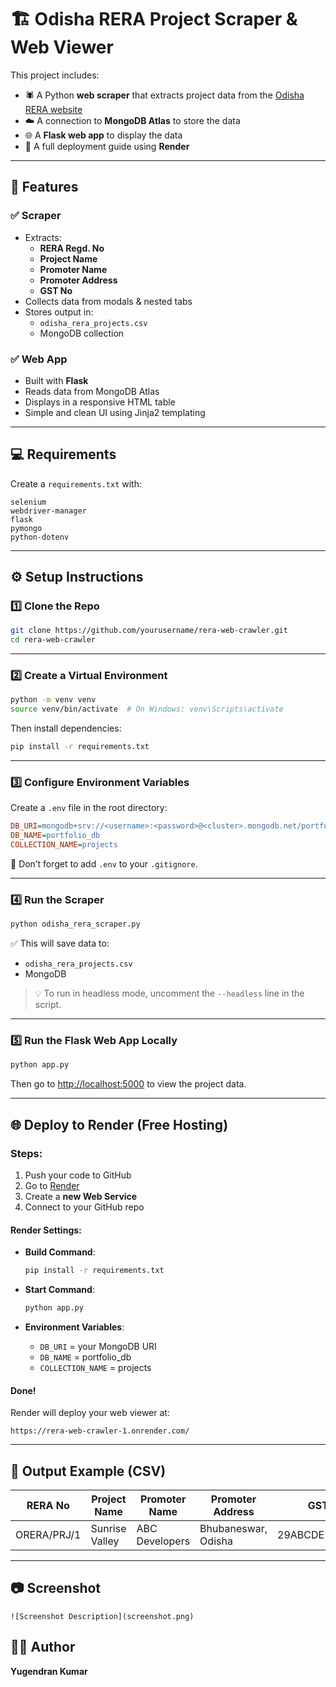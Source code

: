 # 🏗️ Odisha RERA Project Scraper & Web Viewer

This project includes:

- 🕷️ A Python **web scraper** that extracts project data from the [Odisha RERA website](https://rera.odisha.gov.in/projects/project-list)
- ☁️ A connection to **MongoDB Atlas** to store the data
- 🌐 A **Flask web app** to display the data
- 🚀 A full deployment guide using **Render**

---

## 📌 Features

### ✅ Scraper
- Extracts:
  - **RERA Regd. No**
  - **Project Name**
  - **Promoter Name**
  - **Promoter Address**
  - **GST No**
- Collects data from modals & nested tabs
- Stores output in:
  - `odisha_rera_projects.csv`
  - MongoDB collection

### ✅ Web App
- Built with **Flask**
- Reads data from MongoDB Atlas
- Displays in a responsive HTML table
- Simple and clean UI using Jinja2 templating

---

## 💻 Requirements

Create a `requirements.txt` with:

```
selenium
webdriver-manager
flask
pymongo
python-dotenv
```

---

## ⚙️ Setup Instructions

### 1️⃣ Clone the Repo

```bash
git clone https://github.com/yourusername/rera-web-crawler.git
cd rera-web-crawler
```

---

### 2️⃣ Create a Virtual Environment

```bash
python -m venv venv
source venv/bin/activate  # On Windows: venv\Scripts\activate
```

Then install dependencies:

```bash
pip install -r requirements.txt
```

---

### 3️⃣ Configure Environment Variables

Create a `.env` file in the root directory:

```ini
DB_URI=mongodb+srv://<username>:<password>@<cluster>.mongodb.net/portfolio_db?retryWrites=true&w=majority
DB_NAME=portfolio_db
COLLECTION_NAME=projects
```

🔐 Don’t forget to add `.env` to your `.gitignore`.

---

### 4️⃣ Run the Scraper

```bash
python odisha_rera_scraper.py
```

✅ This will save data to:
- `odisha_rera_projects.csv`
- MongoDB

> 💡 To run in headless mode, uncomment the `--headless` line in the script.

---

### 5️⃣ Run the Flask Web App Locally

```bash
python app.py
```

Then go to [http://localhost:5000](http://localhost:5000) to view the project data.

---

## 🌐 Deploy to Render (Free Hosting)

### Steps:

1. Push your code to GitHub
2. Go to [Render](https://render.com)
3. Create a **new Web Service**
4. Connect to your GitHub repo

#### Render Settings:

- **Build Command**:  
  ```bash
  pip install -r requirements.txt
  ```

- **Start Command**:  
  ```bash
  python app.py
  ```

- **Environment Variables**:
  - `DB_URI` = your MongoDB URI
  - `DB_NAME` = portfolio_db
  - `COLLECTION_NAME` = projects

#### Done!

Render will deploy your web viewer at:

```
https://rera-web-crawler-1.onrender.com/
```

---

## 📂 Output Example (CSV)

| RERA No     | Project Name   | Promoter Name    | Promoter Address         | GST No           |
|-------------|----------------|------------------|---------------------------|------------------|
| ORERA/PRJ/1 | Sunrise Valley | ABC Developers   | Bhubaneswar, Odisha       | 29ABCDE1234F1Z5  |

---

## 📷 Screenshot

```
![Screenshot Description](screenshot.png)
```

## 👨‍💻 Author

**Yugendran Kumar**  
